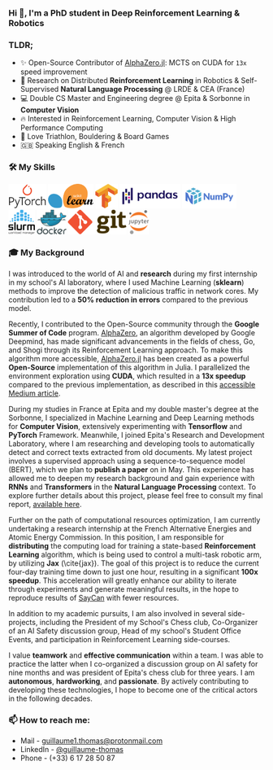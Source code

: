 ### Hi 👋, I'm a PhD student in Deep Reinforcement Learning & Robotics

### TLDR;

- ✨ Open-Source Contributor of [AlphaZero.jl](https://github.com/jonathan-laurent/AlphaZero.jl): MCTS on CUDA for `13x` speed improvement
- 🔬 Research on Distributed **Reinforcement Learning** in Robotics & Self-Supervised **Natural Language Processing** @ LRDE & CEA (France)
- 💻 Double CS Master and Engineering degree @ Epita & Sorbonne in **Computer Vision**
- 🔥 Interested in Reinforcement Learning, Computer Vision & High Performance Computing
- 🚴 Love Triathlon, Bouldering & Board Games
- 🇬🇧 Speaking English & French

### 🛠️ My Skills
<!--- <img height="48" alt="Jax" src="img/Jax.png"> --->
<img height="48" alt="PyTorch" src="img/PyTorch.svg">  <img height="48" alt="Sklearn" src="img/sklearn.svg"> <img height="48" alt="Tensorflow" src="img/Tensorflow.svg"> <img height="48" alt="Pandas" src="img/Pandas.svg"> <img height="48" alt="NumPy" src="img/NumPy.svg"> <img height="48" alt="Slurm" src="img/Slurm.svg"> <img height="48" alt="Docker" src="img/docker.svg"> <img height="48" alt="Git" src="img/Git.svg"> <img height="48" alt="Jupyter" src="img/Jupyter.svg">

### 🎓 My Background
I was introduced to the world of AI and **research** during my first internship in my school's AI laboratory, where I used Machine Learning (**sklearn**) methods to improve the detection of malicious traffic in network cores. My contribution led to a **50% reduction in errors** compared to the previous model.

Recently, I contributed to the Open-Source community through the **Google Summer of Code** program. [AlphaZero](https://www.deepmind.com/blog/alphazero-shedding-new-light-on-chess-shogi-and-go), an algorithm developed by Google Deepmind, has made significant advancements in the fields of chess, Go, and Shogi through its Reinforcement Learning approach. To make this algorithm more accessible, [AlphaZero.jl](https://github.com/jonathan-laurent/AlphaZero.jl) has been created as a powerful **Open-Source** implementation of this algorithm in Julia. I parallelized the environment exploration using **CUDA**, which resulted in a **13x speedup** compared to the previous implementation, as described in this [accessible Medium article](https://medium.com/@guillaume.thopas/an-almost-full-gpu-implementation-of-gumbel-muzero-in-julia-1d64b2ec04ca).

During my studies in France at Epita and my double master's degree at the Sorbonne, I specialized in Machine Learning and Deep Learning methods for **Computer Vision**, extensively experimenting with **Tensorflow** and **PyTorch** Framework. Meanwhile, I joined Epita's Research and Development Laboratory, where I am researching and developing tools to automatically detect and correct texts extracted from old documents. My latest project involves a supervised approach using a sequence-to-sequence model (BERT), which we plan to **publish a paper** on in May. This experience has allowed me to deepen my research background and gain experience with **RNNs** and **Transformers** in the **Natural Language Processing** context. To explore further details about this project, please feel free to consult my final report, [available here](https://github.com/Whojo/Self-Supervised-Neural-Machine-Translation).

Further on the path of computational resources optimization, I am currently undertaking a research internship at the French Alternative Energies and Atomic Energy Commission. In this position, I am responsible for **distributing** the computing load for training a state-based **Reinforcement Learning** algorithm, which is being used to control a multi-task robotic arm, by utilizing **Jax** (\cite{jax}). The goal of this project is to reduce the current four-day training time down to just one hour, resulting in a significant **100x speedup**. This acceleration will greatly enhance our ability to iterate through experiments and generate meaningful results, in the hope to reproduce results of [SayCan](https://say-can.github.io/) with fewer resources.

In addition to my academic pursuits, I am also involved in several side-projects, including the President of my School's Chess club, Co-Organizer of an AI Safety discussion group, Head of my school's Student Office Events, and participation in Reinforcement Learning side-courses.

I value **teamwork** and **effective communication** within a team. I was able to practice the latter when I co-organized a discussion group on AI safety for nine months and was president of Epita's chess club for three years. I am **autonomous**, **hardworking**, and **passionate**. By actively contributing to developing these technologies, I hope to become one of the critical actors in the following decades.


<!---
### 📊 Github's Statistics

<img src="https://github-readme-stats.vercel.app/api?username=Whojo&&show_icons=true&title_color=4d70f2&icon_color=4d70f2&text_color=101414&bg_color=fffffff">
--->

### 📫 How to reach me:
- Mail - [guillaume1.thomas@protonmail.com](mailto:guillaume1.thomas@protonmail.com)
- LinkedIn - [@guillaume-thomas](https://www.linkedin.com/in/guillaume-thomas/)
- Phone - (+33) 6 17 28 50 87
